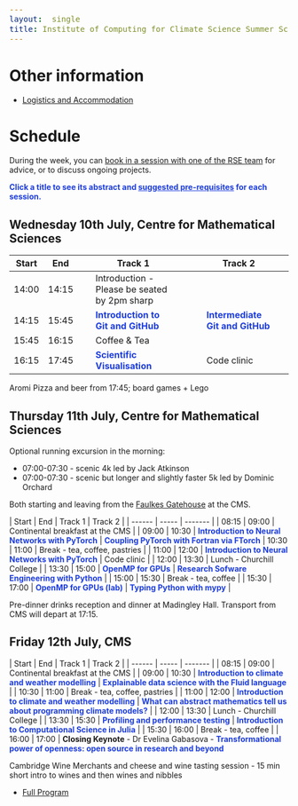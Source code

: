 ```yaml
---
layout:  single
title: Institute of Computing for Climate Science Summer School 2024 - Programme
---
```


<style>
span.other, span.research, span.sci, span.social, span.workshop, span.hack, span.disc {
  border-radius: 4px;
  /* border-style: outset; */
  padding: 3pt;
}
span.other {
  background: rgb(237, 241, 255);
}
span.research {
  background: rgb(250, 238, 210);
}
span.sci,span.research {
  background: rgb(255, 227, 243);
}
span.social {
  background: rgb(255, 251, 204);
}
a.workhop:hover {
  text-decoration: underline;
}
.workshop {
  font-weight:700;
  color: #1d3ddf;
  cursor: pointer;
}
span.disc {
  background: rgb(242, 224, 255);
}
span.hack {
  background: rgb(230, 242, 232);
}
.showButton {
    font-size: smaller;
    font-decoration: underline;
    color: #eee;
    background: #5d4cfe;
    display: block-level;
    clear: left;
    cursor: pointer;
    border: outset;
    padding: 2px;
}
.showButton:active {
    border: inset;
}
.showButton:hover {
    border: outset;
    background: #8d8cff
}.abstract {
    margin: 10px;
    padding: 10px;
    text-align: justify;
    width: 50vw;
    top: 25vh;
    left: 25vw;
    background: #eee;
    position: fixed;
    z-index: 10;
}
.opt {
	color: gray;
	font-style: italic;
	}
	div {
  font-size:12.5pt;
  text-align:justify;
  }
  .chairs {
  display:none;
  color: purple;
  font-weight: bold;
}
#abstracts div {
	display: none;
}
body {
  z-index: 0;
}
#layer {
  background: rgba(0,0,0,0.5);
  z-index: 2;
  display: none;
  position: fixed;
  left: 0;
  right: 0;
  top: 0;
  bottom: 0;
  height: 100vh;
  width: 100vw;
}
td:nth-child(3), td:nth-child(4) {
  padding-left: 2em;
  padding-right: 2em;
}
</style>

<style>
div {
  font-size:12.5pt;
  text-align:justify;
}
</style>

<div id="layer"></div>

# Other information

* [Logistics and Accommodation](https://cambridge-iccs.github.io/summerschool24-logistics)

# Schedule

During the week, you can [book in a session with one of the RSE team](https://docs.google.com/spreadsheets/d/1iINWYEOdEytngnanVqyq2gAi8DJq4kMusvY6_BI3N0A/edit?usp=sharing) for advice, or to discuss ongoing projects.

<b class="workshop" onMouseOver="highlightTitles('rgb(250, 242, 92)')" onMouseOut="highlightTitles('rgb(255,255,255)')">Click a title to see its abstract
and <u>suggested pre-requisites</u> for each session.</b>

## Wednesday 10th July, Centre for Mathematical Sciences

|  Start | End  | Track 1  | Track 2 |
| ------ | ----- | ------- | ------- |
| 14:00  | 14:15 | Introduction - Please be seated by 2pm sharp |
| 14:15  | 15:45 | <a class="workshop" name="workshop-1">Introduction to Git and GitHub</a> | <a class="workshop" name="workshop-2">Intermediate Git and GitHub</a> |
| 15:45  | 16:15 | Coffee & Tea |
| 16:15  | 17:45 | <a class="workshop" name="workshop-3">Scientific Visualisation</a> | Code clinic

Aromi Pizza and beer from 17:45; board games + Lego

## Thursday 11th July, Centre for Mathematical Sciences

Optional running excursion in the morning:

* 07:00-07:30 - scenic 4k led by Jack Atkinson
* 07:00-07:30 - scenic but longer and slightly faster 5k led by Dominic Orchard

Both starting and leaving from the [Faulkes Gatehouse](https://www.google.com/maps/place/52%C2%B012'35.6%22N+0%C2%B006'11.7%22E/@52.2100265,0.1027237,19z/data=!4m12!1m7!3m6!1s0x47d870b5d418f2d9:0xbadd58d1d3b75cfa!2sDepartment+of+Applied+Mathematics+and+Theoretical+Physics,+University+of+Cambridge!8m2!3d52.2103076!4d0.1010554!16s%2Fg%2F11b5zwtgs1!3m3!8m2!3d52.209875!4d0.103257?entry=ttu) at the CMS.

|  Start | End  | Track 1   | Track 2 |
| ------ | ----- | ------- |
| 08:15  | 09:00 | Continental breakfast at the CMS |
| 09:00  | 10:30 | <a class="workshop" name="workshop-10">Introduction to Neural Networks with PyTorch</a> | <a class="workshop" name="workshop-11">Coupling PyTorch with Fortran via FTorch</a>
| 10:30  | 11:00 | Break - tea, coffee, pastries |
| 11:00  | 12:00 | <a class="workshop" name="workshop-10">Introduction to Neural Networks with PyTorch</a> | Code clinic |
| 12:00  | 13:30 | Lunch - Churchill College |
| 13:30  | 15:00 | <a class="workshop" name="workshop-7">OpenMP for GPUs</a> | <a class="workshop" name="workshop-8">Research Sofware Engineering with Python</a> |
| 15:00  | 15:30 | Break - tea, coffee |
| 15:30  | 17:00 | <a class="workshop" name="workshop-7">OpenMP for GPUs (lab)</a> | <a class="workshop" name="workshop-9">Typing Python with mypy</a> |

Pre-dinner drinks reception and dinner at Madingley Hall.
Transport from CMS will depart at 17:15.

## Friday 12th July, CMS

|  Start | End  | Track 1   | Track 2 |
| ------ | ----- | ------- |
| 08:15  | 09:00 | Continental breakfast at the CMS |
| 09:00  | 10:30 | <a class="workshop" name="workshop-4">Introduction to climate and weather modelling</a> | <a class="workshop" name="workshop-5">Explainable data science with the Fluid language</a> |
| 10:30  | 11:00 | Break - tea, coffee, pastries |
| 11:00  | 12:00 | <a class="workshop" name="workshop-4">Introduction to climate and weather modelling</a> | <a class="workshop" name="workshop-6">What can abstract mathematics tell us about programming climate models?</a> |
| 12:00  | 13:30 | Lunch - Churchill College |
| 13:30  | 15:30 | <a class="workshop" name="workshop-12">Profiling and performance testing</a> | <a class="workshop" name="workshop-13">Introduction to Computational Science in Julia</a> |
| 15:30  | 16:00 | Break - tea, coffee |
| 16:00 | 17:00 | <b>Closing Keynote</b> - Dr Evelina Gabasova - <a class="workshop" name="workshop-14">Transformational power of openness: open source in research and beyond</a>


Cambridge Wine Merchants and cheese and wine tasting session - 15 min short intro to wines and then wines and nibbles

* [Full Program](https://iccs.cam.ac.uk/files/2024_iccs_summer_school_program.pdf)

<section id="abstracts">
<div id="abstract-workshop-1">
<p>
This session is aimed to help participants taking their first steps with version control using Git and Github. We will learn the basic principles of Git, how we can upload our code (or other data) to a remote repository, collaborate on it with colleagues, receive their changes, go back to previous versions, etc.
</p>
<p>No more emailing files forth and back, no more "version5.78_final_final_use-this-one"!
</p>
<p>
This is a hands-on session with live-coding and exercises.
</p>
<p>
We will use the Unix shell in this course. Previous experience with using the shell would be helpful, but we will help you out if you haven"t used it before.
</p>
<p class="pre-reqs">
<b>Pre-requisites:</b> Install git on your computer, set up a Github account and the SSH key and MFA.<br />
You can follow the steps from here: <a href="https://swcarpentry.github.io/git-novice/">https://swcarpentry.github.io/git-novice/</a> as well as <a href="https://docs.github.com/en/authentication/connecting-to-github-with-ssh/adding-a-new-ssh-key-to-your-github-account">https://docs.github.com/en/authentication/connecting-to-github-with-ssh/adding-a-new-ssh-key-to-your-github-account</a>.
</p>
</div>

<div id="abstract-workshop-2">
<p>
This session is intended for participants who want to expand their understanding of Git and GitHub. Building on the basic principles of Git (e.g., the commit, pull, and push commands), we will explore the concept of branching, when to use it, and useful tools for interrogating and manipulating branches. We will also learn about the core concepts of GitHub, how they interact, and how they can be used to build effective software development workflows.
</p><p>
This is a hands-on session with live-coding and exercises.
</p><p>
We will use the Unix shell in this course.
</p>
<p class="pre-reqs">
<b>Pre-requisites:</b> Attendees will need to have Git installed on their computers, have GitHub accounts, and have SSH keys and MFA set up.<br /><br />
We are assuming that attendees are familiar with Git commands `git add`, `git commit`, `git pull`, `git push`, and `git log`, and the GitHub concepts of Issues and Pull Requests.
<br /><br />
The repository used for the exercises will include some simple Python code but understanding Python is not a requirement. However, attendees will need to have working Python 3 installations on their computers.
</p>
</div>

<div id="abstract-workshop-3">
<p>
In this session we will look at viewing scientific data using python tools. We will cover how to open and access large datasets and prepare them for plotting - e.g. with xarray and (geo)pandas. We will look at libraries that are useful for plotting geospatial data such as cartopy, regionmask, cmocean. As well as technical skills we will discuss considerations for presenting data such as use of scales, colourmaps, and labelling. Finally we will look at examples of structuring matplotlib code for streamlining presentation and enabling easy re-use.
</p>
</div>

<div id="abstract-workshop-4">
<p>
This session will include a general lecture to explain what the current approach to weather and climate modelling is, and how it links to supercomputing. This will be followed by a short practical session using a pre-built model, with some tasks via a Jupyter Notebook.

<ol>
  <li>Fundamentals of dynamics and physics for the atmosphere and ocean</li>
  <li>Numerical methods used in weather and climate prediction</li>
  <li>The supercomputing challenges in weather and climate simulation</li>
  <li>Aspects of Machine Learning
    <ul><li>ML emulators</li>
      <li>Improvement of parameterizations</li>
      <li>Uncertainty quantification</li>
      <li>ML techniques for operational weather forcast</li>
      </ul></li>
    </ol>

The practical session will be based on _Observation System Simulation Experience for ocean surface pCO2 over the Atlantic Ocean_.

Sparse data coverage and the lack of observations covering the full seasonal cycle challenge mapping methods and result in noisy reconstructions of surface ocean pCO2 and disagreements between different models. We explored design options for a future augmented Atlantic-scale observing system that would optimally combine data streams from various platforms and contribute to reduce the bias in reconstructed surface ocean pCO2 fields and sea–air CO2 fluxes.
</p>
</div>

<div id="abstract-workshop-5">
<p>
Charts and other visual summaries, curated by journalists and scientists from real-world data and simulations, are how we understand our changing world and the anthopogenic sources of that change. But interpreting these visual outputs is a challenge, even for experts with access to the source code and data. Fluid (f.luid.org) is a new “transparent” programming language, being developed at the Institute of Computing for Climate Science in Cambridge, that can be used to create charts and figures that are linked to data so a user can interactively discover what visual elements actually represent. This is an opportunity to learn about and experiment with a new programming language designed to make climate science more open, intelligible and accessible.
</p>
</div>

<div id="abstract-workshop-6">
<p>
Category theory is a subfield of mathematics that seeks to expose common underlying structure in other areas of mathematics. It has since also became a foundational technique for understanding logic and programming, with its use both in semantics of formal languages and as a tool for structuring programs. Many concepts in computer programming can be explained from a category theoretic perspective, yielding new insights about how to reason about programs and generalise their definitions. In this session, I will give an overview of a few key ideas that have applications to numerical programming tasks familiar in earth systems modelling. This will provide some fresh perspectives about how to structure and reason about programs both for correctness and efficiency.
</p>
</div>


<div id="abstract-workshop-7">
<p>
To make the best use of today's massively parallel and heterogeneous (both CPU and GPU) computing resources we need to use several programming models. OpenMP is an open specification for a directive based programming model that can take advantage of all the cores on a processor and offload computations to GPUs making only minimal changes to the C, C++ or Fortran source code.
</p>
<p>
This session will serve as an introduction to the OpenMP programming model for GPU acceleration. You will learn how to introduce the directives into your code, and put this into practice using OpenMP to speed up example programs.
</p>
<p class="pre-reqs">
<b>Pre-requisites:</b>
<ul>
<li>As we will be running the practical exercises on the Cambridge HPC system, basic linux shell knowledge is expected.</li>

<li>Expect basis programming skills and the ability to read C or Fortran-style code, and the ability to compile and run code on systems using Makefiles.</li>

<li>Some familiarity with GPU programming is beneficial but not essential</li>
</ul>
</p>
</div>

<div id="abstract-workshop-8">
<p>
Python is the tool of choice for many applications in research, from data processing and analysis to producing plots and figures for publications.
</p><p>
However, much of this code is written to a base standard to achieve a single goal. Further, it is often written in a fluid style as interesting science appears. Whilst this is fast in the short-term, it does not lend well to re-usability by others (or even the future author!) or to well-written and structured code.
</p><p>
In this session we will explore a number of tools and techniques that can be easily applied to improve your code's quality, readability, reduce bugs, and facilitate re-use.
</p>
<p class="pre-reqs">
<b>Pre-requisites:</b>
For the RSE Skills we require participants to:
<ul>
<li>Have a working Python 3 installation on their system.</li>
<li>Ideally clone the workshop repository in advance of the session: <a href="https://github.com/Cambridge-ICCS/rse-skills-python">https://github.com/Cambridge-ICCS/rse-skills-python</a></li>
<li>
We expect basic programming skills, the ability to read and follow python code, and an enthusiasm to learn better practice - it is worth emphasising that many of the concepts will map across to other languages besides python.
</li>
</ul>
</p>
</div>

<div id="abstract-workshop-9">
<p>
Many compiled languages include a 'type checker' as part of their compilation process which applies automated checks to source code to rule out potential runtime errors due to mismatches in the format of data ('type errors'). The Python language does not include such a check: its types are 'dynamic', with type errors occurring only if encountered at runtime. Python however supports type annotations (since Python 3.0) which allows a programmer to insert optional type information into code which external tools can then use to type check a program. This session will teach how to use Python types alongside the mypy tool for ruling out program bugs and better documenting source code. We will also talk about some fundamental concepts in typing and program verification.
<p class='pre-reqs'>
<b>Pre-requisites</b><br/>
Python 3 and <a href="https://mypy.readthedocs.io/en/stable/getting_started.html#installing-and-running-mypy">mypy</a> should be installed before the session.
</p>
</p>
</div>


<div id="abstract-workshop-10">
<p>
This session aims to teach the key theoretical concepts behind machine learning, and offers hands-on training in applying machine learning techniques using PyTorch, along with guidance on structuring resilient and sustainable machine learning code.
</p>
<p>
We will cover both regression and classification, learning about key concepts and applying them in parallel exercises. Once complete participants will have a good framework for building, training, and running neural nets that could be adapted for their own applications.
</p>
<p>
We will demonstrate the application of machine learning with examples from the geoscience domain.
</p>
<p>
<b>Required Pre-Reading</b>: To make the most of the session we expect participants to arrive with a (minimal) base-level understanding of machine learning concepts. In addition to this we will also assume knowledge of some basic mathematics and python abilities.
</p>
<p class='pre-reqs'>
<b>Pre-requisites</b>:
Participants will have the choice of executing the material on Colab or locally on their own system. The latter will require familiarity with virtual environments and code deployment.<br /><br />

<i><u>Mathematics and Machine Learning</u></i>
We will not focus on the mathematics of ML too heavily but we expect some familiarty with calculus (differentiating a function), matrix algebra (matrix multiplication and representing data as a matrix) and the concept of regression (fitting a function to data)<br /><br />

<i><u>Neural Networks</u></i><br />
High level concepts can be obtained by watching the the [video series by 3Blue1Brown](https://www.3blue1brown.com/topics/neural-networks), at least chapters 1-3.<br /><br />

<i><u>Python</u></i>
The course will be taught in python using pyTorch. Whilst no prior knowledge of pyTorch is expected we assume users are familiar with the basics of Python3 which includes:

- Basic mathematical operations
- Writing and using functions
The concept of <a href="https://eli5.gg/Object-oriented%20programming">object orientation</a>
i.e. that an object, e.g. a dataset, can have associated functions/methods associated with it.

Basic use of the following libraries:
- <a href="https://numpy.org/">numpy</a> for mathematical and array operations
- <a href="https://matplotlib.org">matplotlib</a> for ploting and visualisation
- <a href="https://pandas.pydata.org/docs/getting_started/index.html">pandas</a> for storing and accessing tabular data
- Familiarity with the <a href="https://jupyter-notebook-beginner-guide.readthedocs.io/en/latest/index.html">concept of a jupyter notebook</a>.
</p>
</div>

<div id="abstract-workshop-11">
<p>
A key focus of many scientific computing domains at present is how to use machine learning to enhance and accelerate traditional simulations. Climate science is no exception, with this topic being part of all VESRI projects. To achieve coupling between ML and numerical models presents a number of technical and scientific challenges, however.

<a href="https://github.com/Cambridge-ICCS/FTorch">FTorch</a> is a library developed by ICCS to couple PyTorch-based machine learning models to Fortran code with the aim of reducing the burden on scientific researchers. It has already been used in DataWave and M2LInES projects and further afield. In this workshop we will introduce FTorch and review its capabilities before taking participants through the process of coupling a PyTorch model into a Fortran code bin a practical demonstration.

There may also be time for questions/discussion from those seeking to use FTorch in their work, and the developers will be available for code-clinics and discussions throughout the week.

Further information can be found in <a href="https://www.youtube.com/watch?v=-NJGuV6Rz6U">this video</a> or <a href="https://www.youtube.com/watch?v=Ei6H_BoQ7g4&list=PL27mQJy8eDHmibt_aL3M68x-4gnXpxvZP&index=33">this video</a>.
</p>
<p class="pre-reqs">
<b>Pre-requisites:</b>

<ul>
<li> A python installation. Preferably with pytorch pip installed in advance</li>
<li> Compilers (the gnu suite would be ideal)
 <ul>
  <li>A Fortran Compiler</li>
  <li>A C compiler</li>
  <li>A C++ compiler</li>
  </ul>
<li>Internet access</li>
<li>Windows users are encouraged to use Windows Subsystem for Linux, or review the Windows guidance on the FTorch documentation in advance.</li>
</ul>
</p>
</div>

<div id="abstract-workshop-12">
<p>
Have you ever found yourself in a position where your code feels slow but you can't quite put your finger on it.

<ul>
<li>is it the new system your running on?</li>
<li>the new dependencies installed by your system admin?</li>
<li>or that new awesome feature you pushed to main branch last week without tests 😳 ?</li>
</ul>

Climate software is necessarily complex, often containing thousands of source files and millions of lines of code. These projects are often developed collaboratively by a large number of scientists over a significant number of years. It is no longer possible to know every line of code, every function and every source file. We can no longer "just guess" where performance is being lost. This is where profiling comes in. In this tutorial we will cover the basics of profiling -- what it is, what its used for and how to understand the output. These basics will be reinforced with demonstrations of two high performance profilers: score-p and TAU.
<p class="pre-reqs">
<b>Pre-requisites:</b>

<ul>
<li>Bring a code that you would like to profile (we can provide example code but it's always better to use your own)</li>

<li>No need to install any profilers or tools prior to the workshop</li>

<li>Access to a Unix machine would be ideal (if using Windows, please install Windows Subsystem for Linux WSL)</li>

<li>Optional - score-p/cube, valgrind, clang/gnu compiler, tau profiler, python</li>
</ul>

</p>
</p>

</div>

<div id="abstract-workshop-13">
<p>
This introductory tutorial provides a comprehensive overview of the core features and capabilities of the Julia programming language, designed for participants with a foundational understanding of programming concepts.
We begin with an introduction to Julia and the interactive Pluto Notebook environment, followed by an exploration of functions, primary and composite data types, generic programming through multiple dispatch, and more.
Afterwards, the tutorial provides several study cases to delve into applications of Julia in scientific computing and machine learning. The last part will be a hands-on lab to build an Earth energy balance model and train a neural network to solve its differential equation.
</p>
<p class="pre-reqs">
<b>Pre-requisites:</b>

- Basic experience in programming
- A Julia installation (instruction can be found in [README.md](https://github.com/Cambridge-ICCS/Summer-school-Julia-tutorial))
- Some knowledge in calculus and linear algebra would be desirable
</p>
</div>

<div id="abstract-workshop-14">
Building software tools has become a fundamental aspect of many areas of current research, from environmental modelling to digital humanities. Evelina will talk about how the potential of these tools can be amplified through the principles of open source and open science. Looking at successful and not so successful examples, we will explore the current landscape of open source in academia and research in general: from building collaborative communities to the current struggles to define what open source even means in the world of large language models. On top of that, we will cover some of the best practices for creating robust, reusable and openly accessible tools to maximise the impact of our research work.
</div>
</section>

<script>
// Helper to add a HTML after another
function insertAfter(newNode, existingNode) {
  existingNode.parentNode.insertBefore(newNode, existingNode.nextSibling);
}
// adds abstract button (and its action) to every workshop tag
function addAbstractClicker() {
  var workshopTitles = document.getElementsByClassName("workshop");
  for (let i = 0; i < workshopTitles.length; i++) {
    let workshop = workshopTitles[i];
    workshop.addEventListener("click",
      function () {
          let abstract = document.getElementById("info-abstract-"+workshop.getAttribute("name"));
          let layer = document.getElementById("layer");
          if (abstract) {
              // null
          } else {
              //label.style.borderStyle = "inset";
              // create abstract box
              let abstractInfo = document.getElementById("abstract-"+workshop.getAttribute("name")).innerHTML;
              let abstract = document.createElement("p");
              abstract.id = "info-abstract-"+workshop.getAttribute("name");
              abstract.className = "abstract";
              abstract.innerHTML = "<b>" + workshop.innerHTML + "</b><br />" + abstractInfo;
              layer.style.display = "block";
              // add to the page
              insertAfter(abstract, workshop);
              // close
              let label = document.createElement("span");
              label.innerHTML = "Close"
              label.className = "showButton";
              label.style.borderStyle = "outset";
              abstract.appendChild(label);
              label.addEventListener("click",
                function() {
                  abstract.parentElement.removeChild(abstract);
                  layer.style.display = "none";
                })
          }
        });
  }
}
addAbstractClicker();

function highlightTitles(color) {
  var workshopTitles = document.getElementsByClassName("workshop");
  for (let i = 0; i < workshopTitles.length; i++) {
     let workshop = workshopTitles[i];
     workshop.style.background = color;
  }
}
</script>
